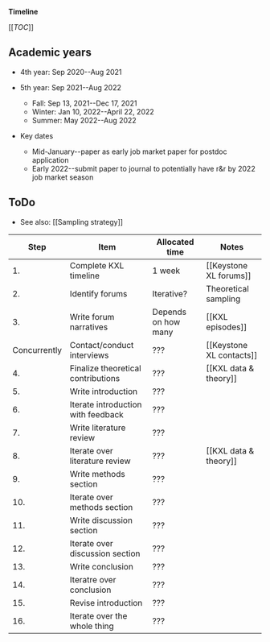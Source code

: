 **Timeline**

[[_TOC_]]

## Academic years
* 4th year: Sep 2020--Aug 2021

* 5th year: Sep 2021--Aug 2022
    * Fall: Sep 13, 2021--Dec 17, 2021
    * Winter: Jan 10, 2022--April 22, 2022
    * Summer: May 2022--Aug 2022
 
* Key dates
    * Mid-January--paper as early job market paper for postdoc application
    * Early 2022--submit paper to journal to potentially have r&r by 2022 job market season

## ToDo

* See also: [[Sampling strategy]]

Step            | Item                                  | Allocated time        | Notes
---             | ------                                | ----                  | -----
1.              | Complete KXL timeline                 | 1 week                | [[Keystone XL forums]]
2.              | Identify forums                       | Iterative?            | Theoretical sampling
3.              | Write forum narratives                | Depends on how many   | [[KXL episodes]]
Concurrently    | Contact/conduct interviews            | ???                   | [[Keystone XL contacts]]
4.              | Finalize theoretical contributions    | ???                   | [[KXL data & theory]]
5.              | Write introduction                    | ???                   |
6.              | Iterate introduction with feedback    | ???                   | 
7.              | Write literature review               | ???                   |
8.              | Iterate over literature review        | ???                   | [[KXL data & theory]]
9.              | Write methods section                 | ???                   |
10.             | Iterate over methods section          | ???                   |
11.             | Write discussion section              | ???                   |
12.             | Iterate over discussion section       | ???                   |
13.             | Write conclusion                      | ???                   | 
14.             | Iteratre over conclusion              | ???                   |
15.             | Revise introduction                   | ???                   |
16.             | Iterate over the whole thing          | ???                   |
